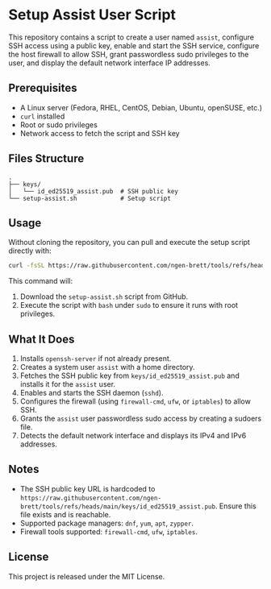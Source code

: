 # Setup Assist User Script

This repository contains a script to create a user named `assist`, configure SSH access using a public key, enable and start the SSH service, configure the host firewall to allow SSH, grant passwordless sudo privileges to the user, and display the default network interface IP addresses.

## Prerequisites

- A Linux server (Fedora, RHEL, CentOS, Debian, Ubuntu, openSUSE, etc.)
- `curl` installed
- Root or sudo privileges
- Network access to fetch the script and SSH key

## Files Structure

```plain
.
├── keys/
│   └── id_ed25519_assist.pub  # SSH public key
└── setup-assist.sh            # Setup script
```

## Usage

Without cloning the repository, you can pull and execute the setup script directly with:

```bash
curl -fsSL https://raw.githubusercontent.com/ngen-brett/tools/refs/heads/main/setup-assist.sh | sudo bash
```

This command will:

1. Download the `setup-assist.sh` script from GitHub.
2. Execute the script with `bash` under `sudo` to ensure it runs with root privileges.

## What It Does

1. Installs `openssh-server` if not already present.
2. Creates a system user `assist` with a home directory.
3. Fetches the SSH public key from `keys/id_ed25519_assist.pub` and installs it for the `assist` user.
4. Enables and starts the SSH daemon (`sshd`).
5. Configures the firewall (using `firewall-cmd`, `ufw`, or `iptables`) to allow SSH.
6. Grants the `assist` user passwordless sudo access by creating a sudoers file.
7. Detects the default network interface and displays its IPv4 and IPv6 addresses.

## Notes

- The SSH public key URL is hardcoded to `https://raw.githubusercontent.com/ngen-brett/tools/refs/heads/main/keys/id_ed25519_assist.pub`. Ensure this file exists and is reachable.
- Supported package managers: `dnf`, `yum`, `apt`, `zypper`.
- Firewall tools supported: `firewall-cmd`, `ufw`, `iptables`.

## License

This project is released under the MIT License.
